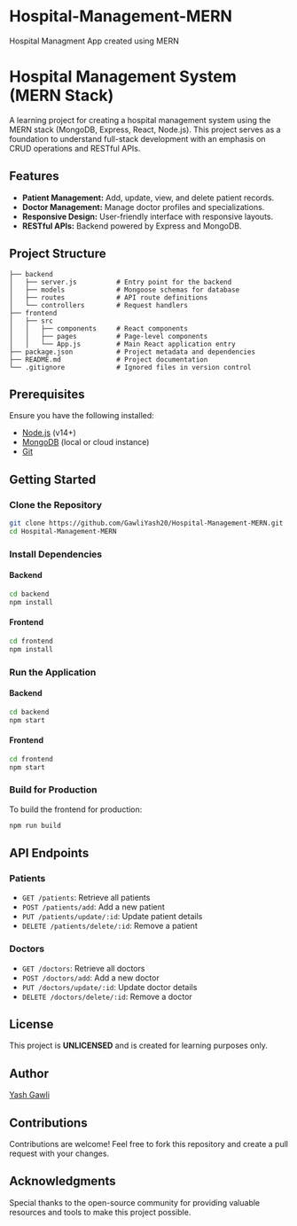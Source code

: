 # Hospital-Management-MERN
Hospital Managment App created using MERN

# Hospital Management System (MERN Stack)

A learning project for creating a hospital management system using the MERN stack (MongoDB, Express, React, Node.js). This project serves as a foundation to understand full-stack development with an emphasis on CRUD operations and RESTful APIs.

## Features
- **Patient Management:** Add, update, view, and delete patient records.
- **Doctor Management:** Manage doctor profiles and specializations.
- **Responsive Design:** User-friendly interface with responsive layouts.
- **RESTful APIs:** Backend powered by Express and MongoDB.

## Project Structure
```plaintext
├── backend
│   ├── server.js          # Entry point for the backend
│   ├── models             # Mongoose schemas for database
│   ├── routes             # API route definitions
│   └── controllers        # Request handlers
├── frontend
│   ├── src
│   │   ├── components     # React components
│   │   ├── pages          # Page-level components
│   │   └── App.js         # Main React application entry
├── package.json           # Project metadata and dependencies
├── README.md              # Project documentation
└── .gitignore             # Ignored files in version control
```

## Prerequisites
Ensure you have the following installed:
- [Node.js](https://nodejs.org/) (v14+)
- [MongoDB](https://www.mongodb.com/) (local or cloud instance)
- [Git](https://git-scm.com/)

## Getting Started

### Clone the Repository
```bash
git clone https://github.com/GawliYash20/Hospital-Management-MERN.git
cd Hospital-Management-MERN
```

### Install Dependencies
#### Backend
```bash
cd backend
npm install
```

#### Frontend
```bash
cd frontend
npm install
```

### Run the Application
#### Backend
```bash
cd backend
npm start
```

#### Frontend
```bash
cd frontend
npm start
```

### Build for Production
To build the frontend for production:
```bash
npm run build
```

## API Endpoints
### Patients
- `GET /patients`: Retrieve all patients
- `POST /patients/add`: Add a new patient
- `PUT /patients/update/:id`: Update patient details
- `DELETE /patients/delete/:id`: Remove a patient

### Doctors
- `GET /doctors`: Retrieve all doctors
- `POST /doctors/add`: Add a new doctor
- `PUT /doctors/update/:id`: Update doctor details
- `DELETE /doctors/delete/:id`: Remove a doctor

## License
This project is **UNLICENSED** and is created for learning purposes only.

## Author
[Yash Gawli](https://github.com/GawliYash20)

## Contributions
Contributions are welcome! Feel free to fork this repository and create a pull request with your changes.

## Acknowledgments
Special thanks to the open-source community for providing valuable resources and tools to make this project possible.
